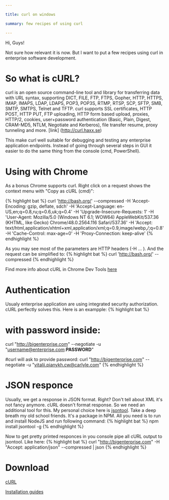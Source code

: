 ```yaml
---

title: curl on windows

summary: few recipes of using curl

---
```


Hi, Guys!

Not sure how relevant it is now. But I want to put a few recipes using curl in enterprise software development.

So what is cURL?
=============
curl is an open source command-line tool and library for transferring data with URL syntax, supporting DICT, FILE, FTP, FTPS, Gopher, HTTP, HTTPS, IMAP, IMAPS, LDAP, LDAPS, POP3, POP3S, RTMP, RTSP, SCP, SFTP, SMB, SMTP, SMTPS, Telnet and TFTP. curl supports SSL certificates, HTTP POST, HTTP PUT, FTP uploading, HTTP form based upload, proxies, HTTP/2, cookies, user+password authentication (Basic, Plain, Digest, CRAM-MD5, NTLM, Negotiate and Kerberos), file transfer resume, proxy tunneling and more. [link] (http://curl.haxx.se)

This make curl well suitable for debugging and testing any enterprise application endpoints. Instead of going through several steps in GUI it easier to do the same thing from the console (cmd, PowerShell).

Using with Chrome
=============

As a bonus Chrome supports curl. Right click on a request shows the context menu with "Copy as cURL (cmd)":

{% highlight bat %}
curl 'http://bash.org/' --compressed
-H 'Accept-Encoding: gzip, deflate, sdch'
-H 'Accept-Language: en-US,en;q=0.8,ru;q=0.6,uk;q=0.4'
-H 'Upgrade-Insecure-Requests: 1'
-H 'User-Agent: Mozilla/5.0 (Windows NT 6.1; WOW64) AppleWebKit/537.36 (KHTML, like Gecko) Chrome/48.0.2564.116 Safari/537.36'
-H 'Accept: text/html,application/xhtml+xml,application/xml;q=0.9,image/webp,*/*;q=0.8'
-H 'Cache-Control: max-age=0'
-H 'Proxy-Connection: keep-alive'
{% endhighlight %}

As you may see most of the parameters are HTTP headers (-H ... ). And the request can be simplified to:
{% highlight bat %}
curl 'http://bash.org/' --compressed
{% endhighlight %}

Find more info about cURL in Chrome Dev Tools [here](https://developer.chrome.com/devtools/docs/network#copying-requests-as-curl-commands)

Authentication
=============
Usualy enterprise application are using integrated security authorization. cURL perfectly solves this. Here is an exampple:
{% highlight bat %}
# with password inside:
curl "http://bigenterprise.com" --negotiate -u "username@enterprise.com:**PASSWORD**"
 
#curl will ask to provide password:
curl "http://bigenterprise.com" --negotiate -u "vitalii.pianykh.cw@carlyle.com"
{% endhighlight %}

JSON responce
=============

Usually, we get a response in JSON format. Right? Don't tell about XML it's not fancy anymore.
cURL doesn't format response. So we need an additional tool for this. My personal choice here is [jsontool](https://www.npmjs.com/package/jsontool).
Take a deep breath my old school friends. It's a package in NPM. All you need is to run and install NodeJS and run following command:
{% highlight bat %}
npm install jsontool -g
{% endhighlight %}

Now to get pretty printed responces in you console pipe all cURL output to jsontool. Like here:
{% highlight bat %}
curl "http://bigenterprise.com" -H "Accept: application/json" --compressed | json
{% endhighlight %}

Download
=============

[cURL](http://curl.haxx.se/download.html)

[Installation guides](http://open-edx-windows-7-installation-instructions.readthedocs.org/en/latest/6_Install_cURL_for_Windows.html)
